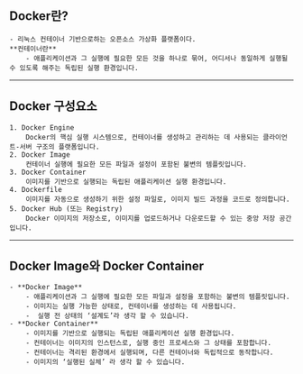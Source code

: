 ## **Docker란?**
    - 리눅스 컨테이너 기반으로하는 오픈소스 가상화 플랫폼이다.
    **컨테이너란**
        - 애플리케이션과 그 실행에 필요한 모든 것을 하나로 묶어, 어디서나 동일하게 실행될 수 있도록 해주는 독립된 실행 환경입니다.
---
## **Docker 구성요소**
    1. Docker Engine
        Docker의 핵심 실행 시스템으로, 컨테이너를 생성하고 관리하는 데 사용되는 클라이언트-서버 구조의 플랫폼입니다.
    2. Docker Image
        컨테이너 실행에 필요한 모든 파일과 설정이 포함된 불변의 템플릿입니다.
    3. Docker Container
        이미지를 기반으로 실행되는 독립된 애플리케이션 실행 환경입니다.
    4. Dockerfile
        이미지를 자동으로 생성하기 위한 설정 파일로, 이미지 빌드 과정을 코드로 정의합니다.
    5. Docker Hub (또는 Registry)
        Docker 이미지의 저장소로, 이미지를 업로드하거나 다운로드할 수 있는 중앙 저장 공간입니다.
---
## **Docker Image와 Docker Container**
    - **Docker Image**
        - 애플리케이션과 그 실행에 필요한 모든 파일과 설정을 포함하는 불변의 템플릿입니다.
        - 이미지는 실행 가능한 상태로, 컨테이너를 생성하는 데 사용됩니다.
        -  실행 전 상태의 ‘설계도’라 생각 할 수 있습니다.
    - **Docker Container**
        - 이미지를 기반으로 실행되는 독립된 애플리케이션 실행 환경입니다.
        - 컨테이너는 이미지의 인스턴스로, 실행 중인 프로세스와 그 상태를 포함합니다.
        - 컨테이너는 격리된 환경에서 실행되며, 다른 컨테이너와 독립적으로 동작합니다.
        - 이미지의 ‘실행된 실체’ 라 생각 할 수 있습니다.